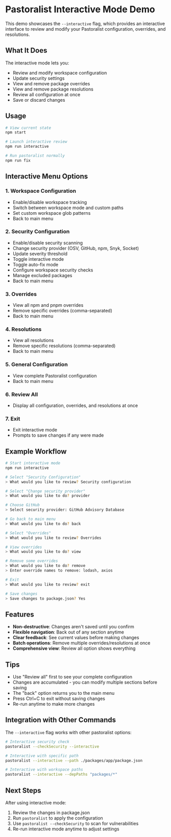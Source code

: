 # Pastoralist Interactive Mode Demo

This demo showcases the `--interactive` flag, which provides an interactive interface to review and modify your Pastoralist configuration, overrides, and resolutions.

## What It Does

The interactive mode lets you:
- Review and modify workspace configuration
- Update security settings
- View and remove package overrides
- View and remove package resolutions
- Review all configuration at once
- Save or discard changes

## Usage

```bash
# View current state
npm start

# Launch interactive review
npm run interactive

# Run pastoralist normally
npm run fix
```

## Interactive Menu Options

### 1. Workspace Configuration
- Enable/disable workspace tracking
- Switch between workspace mode and custom paths
- Set custom workspace glob patterns
- Back to main menu

### 2. Security Configuration
- Enable/disable security scanning
- Change security provider (OSV, GitHub, npm, Snyk, Socket)
- Update severity threshold
- Toggle interactive mode
- Toggle auto-fix mode
- Configure workspace security checks
- Manage excluded packages
- Back to main menu

### 3. Overrides
- View all npm and pnpm overrides
- Remove specific overrides (comma-separated)
- Back to main menu

### 4. Resolutions
- View all resolutions
- Remove specific resolutions (comma-separated)
- Back to main menu

### 5. General Configuration
- View complete Pastoralist configuration
- Back to main menu

### 6. Review All
- Display all configuration, overrides, and resolutions at once

### 7. Exit
- Exit interactive mode
- Prompts to save changes if any were made

## Example Workflow

```bash
# Start interactive mode
npm run interactive

# Select "Security Configuration"
> What would you like to review? Security configuration

# Select "Change security provider"
> What would you like to do? provider

# Choose GitHub
> Select security provider: GitHub Advisory Database

# Go back to main menu
> What would you like to do? back

# Select "Overrides"
> What would you like to review? Overrides

# View overrides
> What would you like to do? view

# Remove some overrides
> What would you like to do? remove
> Enter override names to remove: lodash, axios

# Exit
> What would you like to review? exit

# Save changes
> Save changes to package.json? Yes
```

## Features

- **Non-destructive**: Changes aren't saved until you confirm
- **Flexible navigation**: Back out of any section anytime
- **Clear feedback**: See current values before making changes
- **Batch operations**: Remove multiple overrides/resolutions at once
- **Comprehensive view**: Review all option shows everything

## Tips

- Use "Review all" first to see your complete configuration
- Changes are accumulated - you can modify multiple sections before saving
- The "back" option returns you to the main menu
- Press Ctrl+C to exit without saving changes
- Re-run anytime to make more changes

## Integration with Other Commands

The `--interactive` flag works with other pastoralist options:

```bash
# Interactive security check
pastoralist --checkSecurity --interactive

# Interactive with specific path
pastoralist --interactive --path ./packages/app/package.json

# Interactive with workspace paths
pastoralist --interactive --depPaths "packages/*"
```

## Next Steps

After using interactive mode:
1. Review the changes in package.json
2. Run `pastoralist` to apply the configuration
3. Use `pastoralist --checkSecurity` to scan for vulnerabilities
4. Re-run interactive mode anytime to adjust settings
